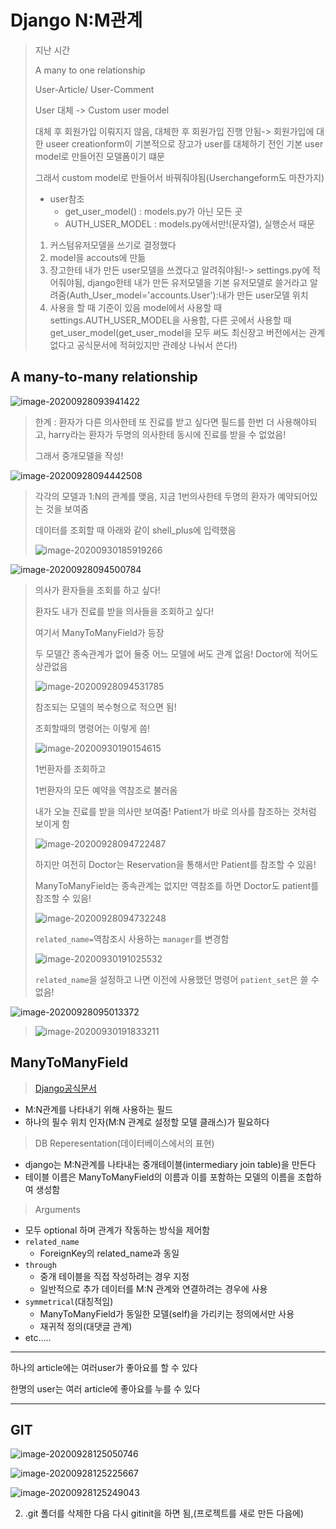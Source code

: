 # Django N:M관계

> 지난 시간
>
> A many to one relationship
>
> User-Article/ User-Comment
>
> User 대체 -> Custom user model
>
> 대체 후 회원가입 이뤄지지 않음, 대체한 후 회원가입 진행 안됨-> 회원가입에 대한 useer creationform이 기본적으로 장고가 user를 대체하기 전인 기본 user model로 만들어진 모델폼이기 떄문
>
> 그래서 custom model로 만들어서 바꿔줘야됨(Userchangeform도 마찬가지)
>
> - user참조
>   - get_user_model() : models.py가 아닌 모든 곳
>   - AUTH_USER_MODEL  : models.py에서만!(문자열), 실행순서 때문
>
>   
>
> 1. 커스텀유저모델을 쓰기로 결정했다
> 2. model을 accouts에 만듦
> 3. 장고한테 내가 만든 user모델을 쓰겠다고 알려줘야됨!-> settings.py에 적어줘야됨, django한테 내가 만든 유저모델을 기본 유저모델로 쓸거라고 알려줌(Auth_User_model='accounts.User'):내가 만든 user모델 위치
> 4. 사용을 할 때 기준이 있음 model에서 사용할 때 settings.AUTH_USER_MODEL을 사용함, 다른 곳에서 사용할 때 get_user_model(get_user_model을 모두 써도 최신장고 버전에서는 관계없다고 공식문서에 적혀있지만 관례상 나눠서 쓴다!)
>
>    

## A many-to-many relationship

![image-20200928093941422](0928_Django(DB관계_N대M).assets/image-20200928093941422.png)

> 한계 : 환자가 다른 의사한테 또 진료를 받고 싶다면 필드를 한번 더 사용해야되고, harry라는 환자가 두명의 의사한테 동시에 진료를 받을 수 없었음!
>
> 그래서 중개모델을 작성!



![image-20200928094442508](0928_Django(DB관계_N대M).assets/image-20200928094442508.png)

> 각각의 모델과 1:N의 관계를 맺음, 지금 1번의사한테 두명의 환자가 예약되어있는 것을 보여줌 
>
> 데이터를 조회할 때 아래와 같이 shell_plus에 입력했음
>
> ![image-20200930185919266](0928_Django(DB관계_N대M).assets/image-20200930185919266.png)



![image-20200928094500784](0928_Django(DB관계_N대M).assets/image-20200928094500784.png)

> 의사가 환자들을 조회를 하고 싶다!
>
> 환자도 내가 진료를 받을 의사들을 조회하고 싶다!
>
> 여기서 ManyToManyField가 등장
>
> 두 모델간 종속관계가 없어 둘중 어느 모델에 써도 관계 없음! Doctor에 적어도 상관없음
>
> ![image-20200928094531785](0928_Django(DB관계_N대M).assets/image-20200928094531785.png)
>
> 참조되는 모델의 복수형으로 적으면 됨!
>
> 조회할때의 명령어는 이렇게 씀!
>
> ![image-20200930190154615](0928_Django(DB관계_N대M).assets/image-20200930190154615.png)
>
> 1번환자를 조회하고
>
> 1번환자의 모든 예약을 역참조로 불러옴
>
> 내가 오늘 진료를 받을 의사만 보여줌! Patient가 바로 의사를 참조하는 것처럼 보이게 함 
>
> ![image-20200928094722487](0928_Django(DB관계_N대M).assets/image-20200928094722487.png)
>
> 하지만 여전히 Doctor는 Reservation을 통해서만 Patient를 참조할 수 있음!
>
> ManyToManyField는 종속관계는 없지만 역참조를 하면 Doctor도 patient를 참조할 수 있음!
>
> ![image-20200928094732248](0928_Django(DB관계_N대M).assets/image-20200928094732248.png)
>
> `related_name=`역참조시 사용하는 `manager`를 변경함
>
> ![image-20200930191025532](0928_Django(DB관계_N대M).assets/image-20200930191025532.png)
>
> `related_name`을 설정하고 나면 이전에 사용했던 명령어 `patient_set`은 쓸 수 없음!





![image-20200928095013372](0928_Django(DB관계_N대M).assets/image-20200928095013372.png)

>![image-20200930191833211](0928_Django(DB관계_N대M).assets/image-20200930191833211.png)





## ManyToManyField

> [Django공식문서](https://docs.djangoproject.com/en/3.1/ref/models/fields/#manytomanyfield)

- M:N관계를 나타내기 위해 사용하는 필드
- 하나의 필수 위치 인자(M:N 관계로 설정할 모델 클래스)가 필요하다

> DB Reperesentation(데이터베이스에서의 표현)

- django는 M:N관계를 나타내는 중개테이블(intermediary join table)을 만든다
- 테이블 이름은 ManyToManyField의 이름과 이를 포함하는 모델의 이름을 조합하여 생성함

> Arguments

- 모두 optional 하며 관계가 작동하는 방식을 제어함
- `related_name`
  - ForeignKey의 related_name과 동일
- `through`
  - 중개 테이블을 직접 작성하려는 경우 지정
  - 일반적으로 추가 데이터를 M:N 관계와 연결하려는 경우에 사용
- `symmetrical`(대칭적임)
  - ManyToManyField가 동일한 모델(self)을 가리키는 정의에서만 사용
  - 재귀적 정의(대댓글 관계)
- etc.....

---------

하나의 article에는 여러user가 좋아요를 할 수 있다

한명의 user는 여러 article에 좋아요를 누를 수 있다





-------------

## GIT

![image-20200928125050746](0928_Django(DB관계_N대M).assets/image-20200928125050746.png)

![image-20200928125225667](0928_Django(DB관계_N대M).assets/image-20200928125225667.png)

![image-20200928125249043](0928_Django(DB관계_N대M).assets/image-20200928125249043.png)

2. .git 폴더를 삭제한 다음 다시 gitinit을 하면 됨,(프로젝트를 새로 만든 다음에)